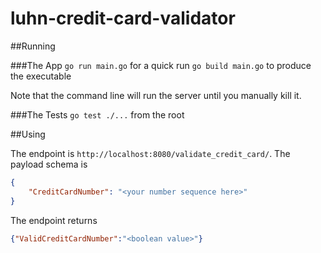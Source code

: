 # luhn-credit-card-validator

##Running

###The App
`go run main.go` for a quick run
`go build main.go` to produce the executable

Note that the command line will run the server until you manually kill it.

###The Tests
`go test ./...` from the root

##Using

The endpoint is `http://localhost:8080/validate_credit_card/`.
The payload schema is 
```json
{
    "CreditCardNumber": "<your number sequence here>"
}
```
The endpoint returns
```json
{"ValidCreditCardNumber":"<boolean value>"}
```